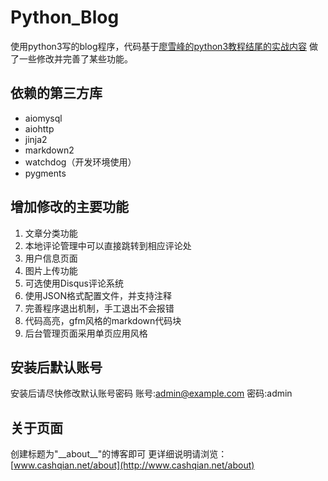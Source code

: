 # Python_Blog

使用python3写的blog程序，代码基于[廖雪峰的python3教程结尾的实战内容](http://www.liaoxuefeng.com/wiki/0014316089557264a6b348958f449949df42a6d3a2e542c000/001432170876125c96f6cc10717484baea0c6da9bee2be4000)
做了一些修改并完善了某些功能。

## 依赖的第三方库

- aiomysql
- aiohttp
- jinja2
- markdown2
- watchdog（开发环境使用）
- pygments

## 增加修改的主要功能

1. 文章分类功能
2. 本地评论管理中可以直接跳转到相应评论处
3. 用户信息页面
4. 图片上传功能
5. 可选使用Disqus评论系统
6. 使用JSON格式配置文件，并支持注释
7. 完善程序退出机制，手工退出不会报错
8. 代码高亮，gfm风格的markdown代码块
9. 后台管理页面采用单页应用风格

## 安装后默认账号
安装后请尽快修改默认账号密码
账号:admin@example.com
密码:admin

## 关于页面
创建标题为"\_\_about\_\_"的博客即可
更详细说明请浏览：[www.cashqian.net/about](http://www.cashqian.net/about)
